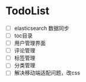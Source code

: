 # TodoList
- [ ] elasticsearch 数据同步
- [ ] toc目录
- [ ] 用户管理界面
- [ ] 评论管理
- [ ] 标签管理
- [ ] 分类管理
- [ ] 解决移动端适配问题，改css
